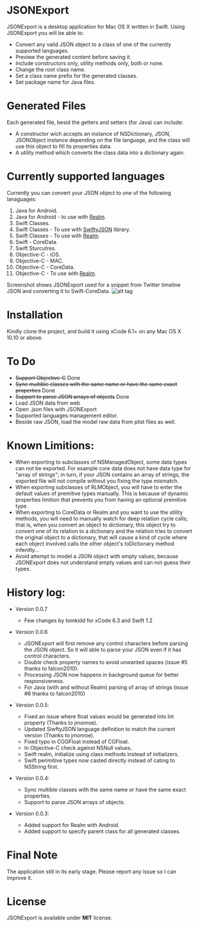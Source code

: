 JSONExport
==========
JSONExport is a desktop application for Mac OS X written in Swift. 
Using JSONExport you will be able to:
* Convert any valid JSON object to a class of one of the currently supported languages.
* Preview the generated content before saving it.
* Include constructors only, utility methods only, both or none.
* Change the root class name.
* Set a class name prefix for the generated classes.
* Set package name for Java files.

Generated Files
========================
Each generated file, besid the getters and setters (for Java) can include:
* A constructor wich accepts an instance of NSDictionary, JSON, JSONObject instance depending on the file language, and the class will use this object to fill its properties data.
* A utility method which converts the class data into a dictionary again.

Currently supported languages
========================
Currently you can convert your JSON object to one of the following lanaguages:

1. Java for Android.
2. Java for Android - to use with [Realm](http://realm.io).
3. Swift Classes.
4. Swift Classes - To use with [SwiftyJSON](https://github.com/lingoer/SwiftyJSON) library.
5. Swift Classes - To use with [Realm](http://realm.io).
6. Swift - CoreData.
7. Swift Sturcutres.
8. Objective-C - iOS.
9. Objective-C - MAC.
10. Objective-C - CoreData.
11. Objective-C - To use with [Realm](http://realm.io).

Screenshot shows JSONExport used for a snippet from Twitter timeline JSON and converting it to Swift-CoreData.
![alt tag](https://cloud.githubusercontent.com/assets/5157350/5228493/72693010-7713-11e4-9e42-625a8590424a.png)

Installation
========================
Kindly clone the project, and build it using xCode 6.1+ on any Mac OS X 10.10 or above.

To Do
========================
* ~~Support Objective-C~~ Done
* ~~Sync multible classes with the same name or have the same exact properties~~ Done
* ~~Support to parse JSON arrays of objects~~ Done
* Load JSON data from web
* Open .json files with JSONExport
* Supported languages management editor.
* Beside raw JSON, load the model raw data from plist files as well.


Known Limitions:
========================
* When exporting to subclasses of NSManagedObject, some data types can not be exported. For example core data does not have data type for "array of strings"; in turn, if your JSON contains an array of strings, the exported file will not compile without you fixing the type mismatch.
* When exporting subclasses of RLMObject, you will have to enter the default values of premitive types manually. This is because of dynamic properties limition that prevents you from having an optional premitive type.
* When exporting to CoreData or Realm and you want to use the utility methods, you will need to manually watch for deep relation cycle calls; that is, when you convert an object to dictionary, this object try to convert one of its relation to a dictionary and the relation tries to convert the original object to a dictionary, that will cause a kind of cycle where each object involved calls the other object's toDictionary method infenitly...
* Avoid attempt to model a JSON object with empty values, because JSONExport does not understand empty values and can not guess their types.

History log:
========================
* Version 0.0.7
  - Few changes by tomkidd for xCode 6.3 and Swift 1.2

* Version 0.0.6
  - JSONExport will first remove any control characters before parsing the JSON object. So it will able to parse your JSON even if it has control characters.
  - Double check property names to avoid unwanted spaces (issue #5 thanks to falcon2010).
  - Processing JSON now happens in background queue for better responsiveness.
  - For Java (with and without Realm) parsing of array of strings (issue #6 thanks to falcon2010)

* Version 0.0.5:
  - Fixed an issue where float values would be generated into Int property (Thanks to jmonroe).
  - Updated SiwftyJSON language definition to match the current version (Thanks to  jmonroe).
  - Fixed typo in CGGFloat instead of CGFloat.
  - In Objective-C check against NSNull values.
  - Swift realm, initialize using class methods instead of initializers.
  - Swift perimitive types now casted directly instead of cating to NSString first.

* Version 0.0.4:
  - Sync multible classes with the same name or have the same exact properties.
  - Support to parse JSON arrays of objects.

* Version 0.0.3:
  - Added support for Realm with Android.
  - Added support to specify parent class for all generated classes.

Final Note
========================
The application still in its early stage. Please report any issue so I can improve it.

License
========================
JSONExport is available under **MIT** license.
